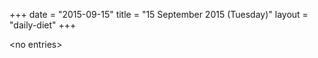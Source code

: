 +++
date = "2015-09-15"
title = "15 September 2015 (Tuesday)"
layout = "daily-diet"
+++

<p>&lt;no entries&gt;</p>